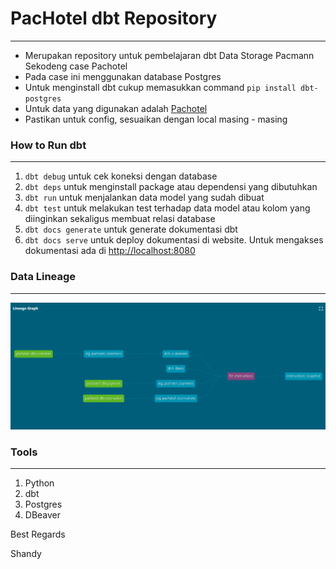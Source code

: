# **PacHotel dbt Repository**
---

- Merupakan repository untuk pembelajaran dbt Data Storage Pacmann Sekodeng case Pachotel
- Pada case ini menggunakan database Postgres
- Untuk menginstall dbt cukup memasukkan command `pip install dbt-postgres`
- Untuk data yang digunakan adalah [Pachotel](https://github.com/shandytepe/pachotel_data)
- Pastikan untuk config, sesuaikan dengan local masing - masing

### **How to Run dbt**
---

1. `dbt debug` untuk cek koneksi dengan database
2. `dbt deps` untuk menginstall package atau dependensi yang dibutuhkan
3. `dbt run` untuk menjalankan data model yang sudah dibuat
4. `dbt test` untuk melakukan test terhadap data model atau kolom yang diinginkan sekaligus membuat relasi database
5. `dbt docs generate` untuk generate dokumentasi dbt
6. `dbt docs serve` untuk deploy dokumentasi di website. Untuk mengakses dokumentasi ada di [http://localhost:8080](http://localhost:8080)

### **Data Lineage**
---
![dbt_data_lineage.png](assets/dbt_data_lineage.png)

### **Tools**
---
1. Python
2. dbt
3. Postgres
4. DBeaver

Best Regards

Shandy